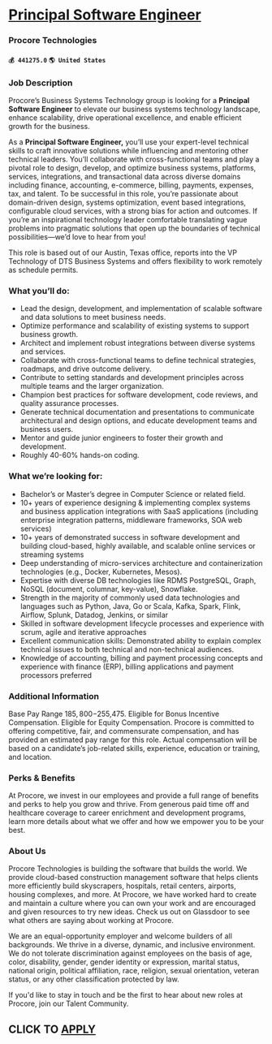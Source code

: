# [Principal Software Engineer](https://www.remotewlb.com/apply/principal-software-engineer-69119)  
### Procore Technologies  
#### `💰 441275.0` `🌎 United States`  

### Job Description

Procore’s Business Systems Technology group is looking for a **Principal Software Engineer** to elevate our business systems technology landscape, enhance scalability, drive operational excellence, and enable efficient growth for the business.

As a **Principal Software Engineer,** you’ll use your expert-level technical skills to craft innovative solutions while influencing and mentoring other technical leaders. You’ll collaborate with cross-functional teams and play a pivotal role to design, develop, and optimize business systems, platforms, services, integrations, and transactional data across diverse domains including finance, accounting, e-commerce, billing, payments, expenses, tax, and talent. To be successful in this role, you’re passionate about domain-driven design, systems optimization, event based integrations, configurable cloud services, with a strong bias for action and outcomes. If you’re an inspirational technology leader comfortable translating vague problems into pragmatic solutions that open up the boundaries of technical possibilities—we’d love to hear from you!

This role is based out of our Austin, Texas office, reports into the VP Technology of DTS Business Systems and offers flexibility to work remotely as schedule permits.

### What you’ll do:

  * Lead the design, development, and implementation of scalable software and data solutions to meet business needs.
  * Optimize performance and scalability of existing systems to support business growth.
  * Architect and implement robust integrations between diverse systems and services.
  * Collaborate with cross-functional teams to define technical strategies, roadmaps, and drive outcome delivery.
  * Contribute to setting standards and development principles across multiple teams and the larger organization.
  * Champion best practices for software development, code reviews, and quality assurance processes.
  * Generate technical documentation and presentations to communicate architectural and design options, and educate development teams and business users.
  * Mentor and guide junior engineers to foster their growth and development.
  * Roughly 40-60% hands-on coding.

### What we’re looking for:

  * Bachelor’s or Master’s degree in Computer Science or related field.
  * 10+ years of experience designing & implementing complex systems and business application integrations with SaaS applications (including enterprise integration patterns, middleware frameworks, SOA web services) 
  * 10+ years of demonstrated success in software development and building cloud-based, highly available, and scalable online services or streaming systems 
  * Deep understanding of micro-services architecture and containerization technologies (e.g., Docker, Kubernetes, Mesos).
  * Expertise with diverse DB technologies like RDMS PostgreSQL, Graph, NoSQL (document, columnar, key-value), Snowflake. 
  * Strength in the majority of commonly used data technologies and languages such as Python, Java, Go or Scala, Kafka, Spark, Flink, Airflow, Splunk, Datadog, Jenkins, or similar
  * Skilled in software development lifecycle processes and experience with scrum, agile and iterative approaches 
  * Excellent communication skills: Demonstrated ability to explain complex technical issues to both technical and non-technical audiences.
  * Knowledge of accounting, billing and payment processing concepts and experience with finance (ERP), billing applications and payment processors preferred

### Additional Information

Base Pay Range $185,800-$255,475. Eligible for Bonus Incentive Compensation. Eligible for Equity Compensation. Procore is committed to offering competitive, fair, and commensurate compensation, and has provided an estimated pay range for this role. Actual compensation will be based on a candidate’s job-related skills, experience, education or training, and location.

### Perks & Benefits

At Procore, we invest in our employees and provide a full range of benefits and perks to help you grow and thrive. From generous paid time off and healthcare coverage to career enrichment and development programs, learn more details about what we offer and how we empower you to be your best.

### About Us

Procore Technologies is building the software that builds the world. We provide cloud-based construction management software that helps clients more efficiently build skyscrapers, hospitals, retail centers, airports, housing complexes, and more. At Procore, we have worked hard to create and maintain a culture where you can own your work and are encouraged and given resources to try new ideas. Check us out on Glassdoor to see what others are saying about working at Procore.

We are an equal-opportunity employer and welcome builders of all backgrounds. We thrive in a diverse, dynamic, and inclusive environment. We do not tolerate discrimination against employees on the basis of age, color, disability, gender, gender identity or expression, marital status, national origin, political affiliation, race, religion, sexual orientation, veteran status, or any other classification protected by law.

If you'd like to stay in touch and be the first to hear about new roles at Procore, join our Talent Community.

  
## CLICK TO [APPLY](https://www.remotewlb.com/apply/principal-software-engineer-69119)

